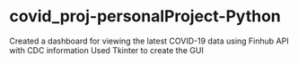 # covid_proj-personalProject-Python
Created a dashboard for viewing the latest COVID-19 data using Finhub API with CDC information
Used Tkinter to create the GUI
